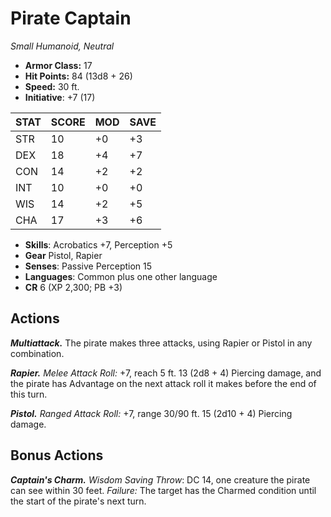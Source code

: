 # Pirate Captain

*Small Humanoid, Neutral*

- **Armor Class:** 17
- **Hit Points:** 84 (13d8 + 26)
- **Speed:** 30 ft.
- **Initiative**: +7 (17)

|STAT|SCORE|MOD|SAVE|
| --- | --- | --- | ---- |
| STR | 10 | +0 | +3 |
| DEX | 18 | +4 | +7 |
| CON | 14 | +2 | +2 |
| INT | 10 | +0 | +0 |
| WIS | 14 | +2 | +5 |
| CHA | 17 | +3 | +6 |

- **Skills**: Acrobatics +7, Perception +5
- **Gear** Pistol, Rapier
- **Senses**: Passive Perception 15
- **Languages**: Common plus one other language
- **CR** 6 (XP 2,300; PB +3)

## Actions

***Multiattack.*** The pirate makes three attacks, using Rapier or Pistol in any combination.

***Rapier.*** *Melee Attack Roll:* +7, reach 5 ft. 13 (2d8 + 4) Piercing damage, and the pirate has Advantage on the next attack roll it makes before the end of this turn.

***Pistol.*** *Ranged Attack Roll:* +7, range 30/90 ft. 15 (2d10 + 4) Piercing damage.


## Bonus Actions

***Captain's Charm.*** *Wisdom Saving Throw*: DC 14, one creature the pirate can see within 30 feet. *Failure:*  The target has the Charmed condition until the start of the pirate's next turn.

